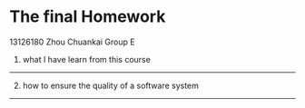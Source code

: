 The final Homework
============
13126180 Zhou Chuankai Group E
1.  what I have learn from this course
--------------
2.  how to ensure the quality of a software system
----------------
